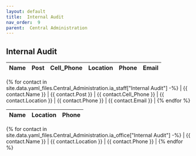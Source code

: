 ```yaml
---
layout: default
title:  Internal Audit
nav_order:  9
parent:  Central Administration
---
```




## Internal Audit


| Name | Post | Cell_Phone | Location | Phone | Email |
| --- | --- | --- | --- | --- | --- |
{% for contact in site.data.yaml_files.Central_Administration.ia_staff["Internal Audit"] -%}
| {{ contact.Name }} | {{ contact.Post }} | {{ contact.Cell_Phone }} | {{ contact.Location }} | {{ contact.Phone }} | {{ contact.Email }} |
{% endfor %}


 


| Name | Location | Phone |
| --- | --- | --- |
{% for contact in site.data.yaml_files.Central_Administration.ia_office["Internal Audit"] -%}
| {{ contact.Name }} | {{ contact.Location }} | {{ contact.Phone }} |
{% endfor %}
